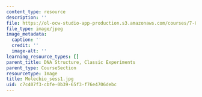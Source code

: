 ```yaml
---
content_type: resource
description: ''
file: https://ol-ocw-studio-app-production.s3.amazonaws.com/courses/7-01sc-fundamentals-of-biology-fall-2011/c7c407f3cbfe0b3965f3f76e4706debc_Molecbio_sess1.jpg
file_type: image/jpeg
image_metadata:
  caption: ''
  credit: ''
  image-alt: ''
learning_resource_types: []
parent_title: DNA Structure, Classic Experiments
parent_type: CourseSection
resourcetype: Image
title: Molecbio_sess1.jpg
uid: c7c407f3-cbfe-0b39-65f3-f76e4706debc
---
```

